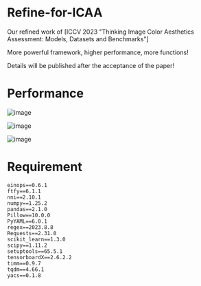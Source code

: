 # Refine-for-ICAA
Our refined work of [ICCV 2023 "Thinking Image Color Aesthetics Assessment: Models, Datasets and Benchmarks"]

More powerful framework, higher performance, more functions!

Details will be published after the acceptance of the paper!

# Performance

![image](https://github.com/woshidandan/DeT-Plus/assets/15050507/7269c1a4-8381-4b79-94e8-b9df5340f994)

![image](https://github.com/woshidandan/DeT-Plus/assets/15050507/589cfcaf-05c9-4af5-9083-87aae294e9ca)

![image](https://github.com/woshidandan/DeT-Plus/assets/15050507/81db22d9-6319-4da8-8708-0b96188e854a)

# Requirement
```
einops==0.6.1
ftfy==6.1.1
nni==2.10.1
numpy==1.25.2
pandas==2.1.0
Pillow==10.0.0
PyYAML==6.0.1
regex==2023.8.8
Requests==2.31.0
scikit_learn==1.3.0
scipy==1.11.2
setuptools==65.5.1
tensorboardX==2.6.2.2
timm==0.9.7
tqdm==4.66.1
yacs==0.1.8
```
